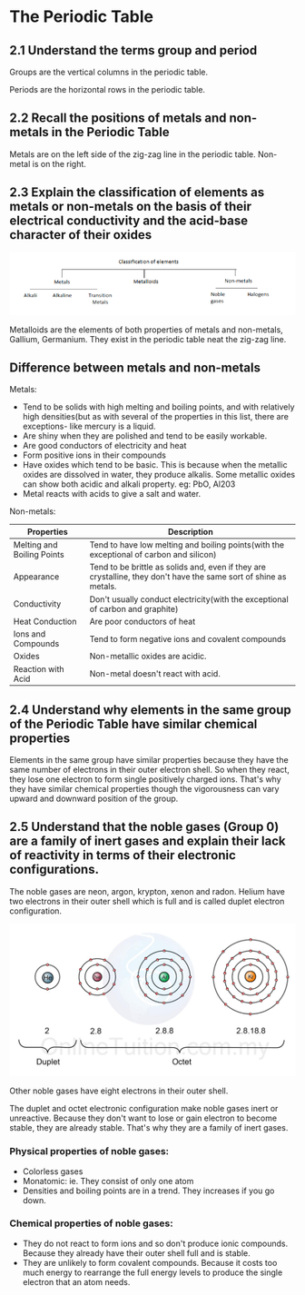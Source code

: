 # The Periodic Table

## 2.1 Understand the terms group and period

Groups are the vertical columns in the periodic table.

Periods are the horizontal rows in the periodic table.

## 2.2 Recall the positions of metals and non-metals in the Periodic Table

Metals are on the left side of the zig-zag line in the periodic table. Non-metal is on the right.

## 2.3 Explain the classification of elements as metals or non-metals on the basis of their electrical conductivity and the acid-base character of their oxides

![Image](../media/image36.png)

Metalloids are the elements of both properties of metals and non-metals, Gallium, Germanium. They exist in the periodic table neat the zig-zag line.

## Difference between metals and non-metals

Metals:

- Tend to be solids with high melting and boiling points, and with relatively high densities(but as with several of the properties in this list, there are exceptions- like mercury is a liquid.
- Are shiny when they are polished and tend to be easily workable.
- Are good conductors of electricity and heat
- Form positive ions in their compounds
- Have oxides which tend to be basic. This is because when the metallic oxides are dissolved in water, they produce alkalis. Some metallic oxides can show both acidic and alkali property. eg: PbO, Al203
- Metal reacts with acids to give a salt and water.

Non-metals:

| Properties | Description |
| --- | --- |
| Melting and Boiling Points | Tend to have low melting and boiling points(with the exceptional of carbon and silicon) |
| Appearance | Tend to be brittle as solids and, even if they are crystalline, they don't have the same sort of shine as metals. |
| Conductivity | Don't usually conduct electricity(with the exceptional of carbon and graphite) |
| Heat Conduction | Are poor conductors of heat |
| Ions and Compounds | Tend to form negative ions and covalent compounds |
| Oxides | Non-metallic oxides are acidic. |
| Reaction with Acid | Non-metal doesn't react with acid. |

## 2.4 Understand why elements in the same group of the Periodic Table have similar chemical properties

Elements in the same group have similar properties because they have the same number of electrons in their outer electron shell. So when they react, they lose one electron to form single positively charged ions. That's why they have similar chemical properties though the vigorousness can vary upward and downward position of the group.

## 2.5 Understand that the noble gases (Group 0) are a family of inert gases and explain their lack of reactivity in terms of their electronic configurations.

The noble gases are neon, argon, krypton, xenon and radon. Helium have two electrons in their outer shell which is full and is called duplet electron configuration.

![Image](../media/image37.png)

Other noble gases have eight electrons in their outer shell.

The duplet and octet electronic configuration make noble gases inert or unreactive. Because they don't want to lose or gain electron to become stable, they are already stable. That's why they are a family of inert gases.

### Physical properties of noble gases:

- Colorless gases
- Monatomic: ie. They consist of only one atom
- Densities and boiling points are in a trend. They increases if you go down.

### Chemical properties of noble gases:

- They do not react to form ions and so don't produce ionic compounds. Because they already have their outer shell full and is stable.
- They are unlikely to form covalent compounds. Because it costs too much energy to rearrange the full energy levels to produce the single electron that an atom needs.